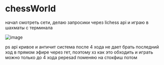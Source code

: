 # chessWorld

начал смотреть сети, делаю запросики через lichess api и играю в шахматы с терминала

![image](https://github.com/user-attachments/assets/6866e034-9c3a-4e76-aa3f-316f6f4e766f)

ps api кривое и античит система после 4 хода не дает брать последний ход в прямом эфире через гет, поэтому хз как это обходить и играть можно только до 4 хода pepesad
поменяю на стокфиш потом
